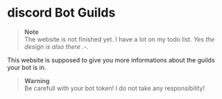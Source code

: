 # discord Bot Guilds
> **Note**  
> The website is not finished yet. I have a lot on my todo list. _Yes the design is also there .-._

This website is supposed to give you more informations about the guilds your bot is in.
> **Warning**  
> Be carefull with your bot token! I do not take any responsibility!
